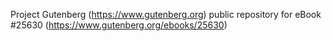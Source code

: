 Project Gutenberg (https://www.gutenberg.org) public repository for eBook #25630 (https://www.gutenberg.org/ebooks/25630)
